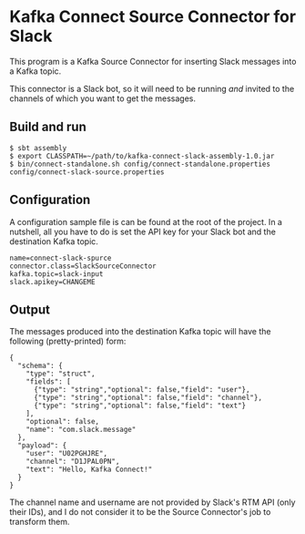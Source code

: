 # Kafka Connect Source Connector for Slack

This program is a Kafka Source Connector for inserting Slack messages into a Kafka topic.

This connector is a Slack bot, so it will need to be running *and* invited to the channels of which you want to get the messages.

## Build and run

```
$ sbt assembly
$ export CLASSPATH=~/path/to/kafka-connect-slack-assembly-1.0.jar
$ bin/connect-standalone.sh config/connect-standalone.properties config/connect-slack-source.properties
```

## Configuration

A configuration sample file is can be found at the root of the project. In a nutshell, all you have to do is set the API key for your Slack bot and the destination Kafka topic.

```
name=connect-slack-spurce
connector.class=SlackSourceConnector
kafka.topic=slack-input
slack.apikey=CHANGEME
```

## Output

The messages produced into the destination Kafka topic will have the following (pretty-printed) form:

```
{
  "schema": {
    "type": "struct",
    "fields": [
      {"type": "string","optional": false,"field": "user"},
      {"type": "string","optional": false,"field": "channel"},
      {"type": "string","optional": false,"field": "text"}
    ],
    "optional": false,
    "name": "com.slack.message"
  },
  "payload": {
    "user": "U02PGHJRE",
    "channel": "D1JPAL0PN",
    "text": "Hello, Kafka Connect!"
  }
}
```

The channel name and username are not provided by Slack's RTM API (only their IDs), and I do not consider it to be the Source Connector's job to transform them.

